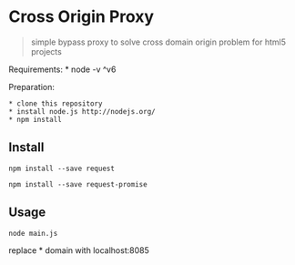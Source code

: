 
# Cross Origin Proxy

> simple bypass proxy to solve cross domain origin problem for html5 projects


Requirements:
    * node -v ^v6

Preparation:

    * clone this repository
    * install node.js http://nodejs.org/
    * npm install


## Install

```
npm install --save request

npm install --save request-promise
```

## Usage
```
node main.js 
```

replace * domain with localhost:8085
